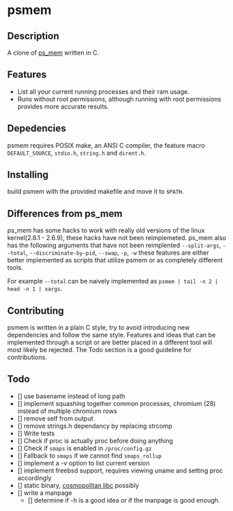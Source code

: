 psmem
=====

## Description 

A clone of [ps\_mem](https://github.com/pixelb/ps_mem) written in C. 

## Features
* List all your current running processes and their ram usage.
* Runs without root permissions, although running with root permissions provides more accurate results.

## Depedencies

psmem requires POSIX make, an ANSI C compiler, the feature macro `DEFAULT_SOURCE`, `stdio.h`, `string.h` and `dirent.h`.

## Installing

build psmem with the provided makefile and move it to `$PATH`.

## Differences from ps\_mem

ps\_mem has some hacks to work with really old versions of the linux kernel(2.6.1 - 2.6.9), these hacks have not been reimplemeted. ps\_mem also has the following arguments that have not been reimplented `--split-args`, `--total`, `--discriminate-by-pid`, `--swap`, `-p`, `-w` these features are either better implemented as scripts that utilize psmem or as completely different tools. 

For example `--total` can be naively implemented as `psmem | tail -n 2 | head -n 1 | xargs`.

## Contributing

psmem is written in a plain C style, try to avoid introducing new dependencies and follow the same style. Features and ideas that can be implemented through a script or are better placed in a different tool will most likely be rejected. The Todo section is a good guideline for contributions.

## Todo

- [] use basename instead of long path
- [] implement squashing together common processes, chromium (28) instead of multiple chromium rows
- [] remove self from output
- [] remove strings.h dependancy by replacing strcomp
- [] Write tests
- [] Check if proc is actually proc before doing anything
- [] Check if `smaps` is enabled in `/proc/config.gz`
- [] Fallback to `smaps` if we cannot find `smaps_rollup`
- [] implement a -v option to list current version
- [] implement freebsd support, requires viewing uname and setting proc accordingly
- [] static binary, [cosmopolitan libc](https://github.com/jart/cosmopolitan) possibly
- [] write a manpage
    - [] determine if -h is a good idea or if the manpage is good enough.




